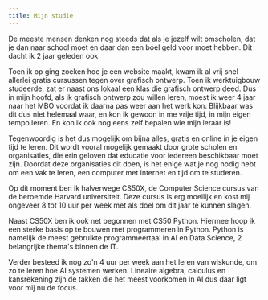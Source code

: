 ```yaml
---
title: Mijn studie
---
```

De meeste mensen denken nog steeds dat als je jezelf wilt omscholen, dat je dan naar school moet en daar dan een boel geld voor moet hebben. Dit dacht ik 2 jaar geleden ook.

Toen ik op ging zoeken hoe je een website maakt, kwam ik al vrij snel allerlei gratis cursussen tegen over grafisch ontwerp. Toen ik werktuigbouw studeerde, zat er naast ons lokaal een klas die grafisch ontwerp deed. Dus in mijn hoofd, als ik grafisch ontwerp zou willen leren, moest ik weer 4 jaar naar het MBO voordat ik daarna pas weer aan het werk kon. Blijkbaar was dit dus niet helemaal waar, en kon ik gewoon in me vrije tijd, in mijn eigen tempo leren. En kon ik ook nog eens zelf bepalen wie mijn leraar is!

Tegenwoordig is het dus mogelijk om bijna alles, gratis en online in je eigen tijd te leren. Dit wordt vooral mogelijk gemaakt door grote scholen en organisaties, die erin geloven dat educatie voor iedereen beschikbaar moet zijn. Doordat deze organisaties dit doen, is het enige wat je nog nodig hebt om een vak te leren, een computer met internet en tijd om te studeren.

Op dit moment ben ik halverwege CS50X, de Computer Science cursus van de beroemde Harvard universiteit. Deze cursus is erg moeilijk en kost mij ongeveer 8 tot 10 uur per week met als doel om dit jaar te kunnen slagen.

Naast CS50X ben ik ook net begonnen met CS50 Python. Hiermee hoop ik een sterke basis op te bouwen met programmeren in Python. Python is namelijk de meest gebruikte programmeertaal in AI en Data Science, 2 belangrijke thema's binnen de IT.

Verder besteed ik nog zo'n 4 uur per week aan het leren van wiskunde, om zo te leren hoe AI systemen werken. Lineaire algebra, calculus en kansrekening zijn de takken die het meest voorkomen in AI dus daar ligt voor mij nu de focus.